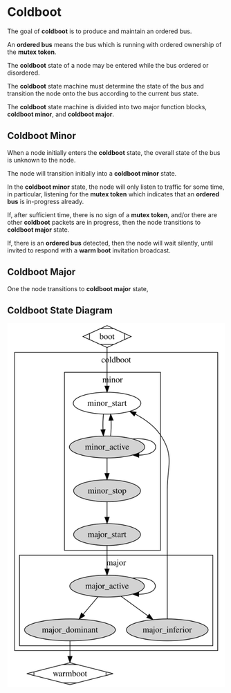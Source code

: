 
# **Coldboot**

The goal of **coldboot** is to produce and maintain an ordered bus. 

An **ordered bus** means the bus which is running with ordered ownership of the **mutex token**.  

The **coldboot** state of a node may be entered while the bus ordered or disordered.

The **coldboot** state machine must determine the state of the bus and transition the node onto the bus according to the current bus state.

The **coldboot** state machine is divided into two major function blocks, **coldboot minor**, and **coldboot major**.

## **Coldboot Minor**

When a node initially enters the **coldboot** state, the overall state of the bus is unknown to the node.

The node will transition initially into a **coldboot minor** state.

In the **coldboot minor** state, the node will only listen to traffic for some time, in particular, listening for the **mutex token** which indicates that an **ordered bus** is in-progress already.

If, after sufficient time, there is no sign of a **mutex token**, and/or there are other **coldboot** packets are in progress, then the node transitions to **coldboot major** state.

If, there is an **ordered bus** detected, then the node will wait silently, until invited to respond with a **warm boot** invitation broadcast.

## **Coldboot Major**

One the node transitions to **coldboot major** state, 

## **Coldboot State Diagram**

![](assets/coldboot.dot.svg)
